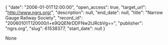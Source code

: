{
  "date": "2006-01-01T12:00:00", 
  "open_access": true, 
  "target_url": "http://www.ngrs.org/", 
  "description": null, 
  "end_date": null, 
  "title": "Narrow Gauge Railway Society", 
  "record_id": "20060101T120000/l+e9QQENrDDFNw2tJRcbVg==", 
  "publisher": "ngrs.org", 
  "slug": 61538377, 
  "start_date": null
}

None